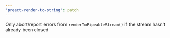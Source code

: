 ```yaml
---
'preact-render-to-string': patch
---
```


Only abort/report errors from `renderToPipeableStream()` if the stream hasn't already been closed
